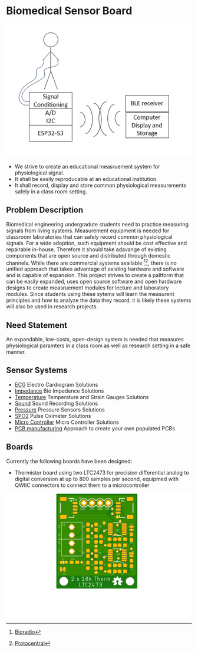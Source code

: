 # Biomedical Sensor Board

![alt text](./Concept.png)

- We strive to create an educational measruement system for physiological signal. 
- It shall be easily reproducable at an educational institution.
- It shall record, display and store common physiological measurements safely in a class room setting.

## Problem Description

Biomedical engineering undergradute students need to practice measuring signals from living systems.
Measurement equipment is needed for classroom laboratories that can safely record common physiological signals.
For a wide adoption, such equipment should be cost effective and repairable in-house. 
Therefore it should take adavange of existing components that are open source and distributed through domestic channels.
While there are commercial systems available [^1][^2], there is no unified approach that takes advantage of existing hardware and software and is capable of expansion.
This project strives to create a paltform that can be easily expanded, uses open source software and open hardware designs to create measruement modules for lecture and laboratory modules.
Since students using these sytems will learn the measurent principles and how to analyze the data they record, it is likely these systems will also be used in research projects.

[^1]: [Bioradio](https://staging.glneurotech.com/product-category/bioradio-all/)
[^2]: [Protocentral](https://protocentral.com)

## Need Statement

An expandable, low-costs, open-design system is needed that measures physiological paramters in a class room as well as research setting in a safe manner.

## Sensor Systems

- [ECG](ECG.md) Electro Cardiogram Solutions
- [Impedance](impedance.md) Bio Impedence Solutions
- [Temperature](temperature.md) Temperature and Strain Gauges Solutions
- [Sound](sound.md) Sound Recording Solutions
- [Pressure](pressure.md) Pressure Sensors Solutions
- [SPO2](spo2.md) Pulse Oximeter Solutions
- [Micro Controller](microcontroller.md) Micro Controller Solutions
- [PCB manufacturing](pcbmanufacturing.md) Approach to create your own populated PCBs

## Boards

Currently the following boards have been designed:

- Thermistor board using two LTC2473 for precision differential analog to digital conversion at up to 800 samples per second, equipmed with QWIIC connectors to connect them to a microcontroller

![alt text](./Thermistor_Board/LTC2473CDR1_top.png)
